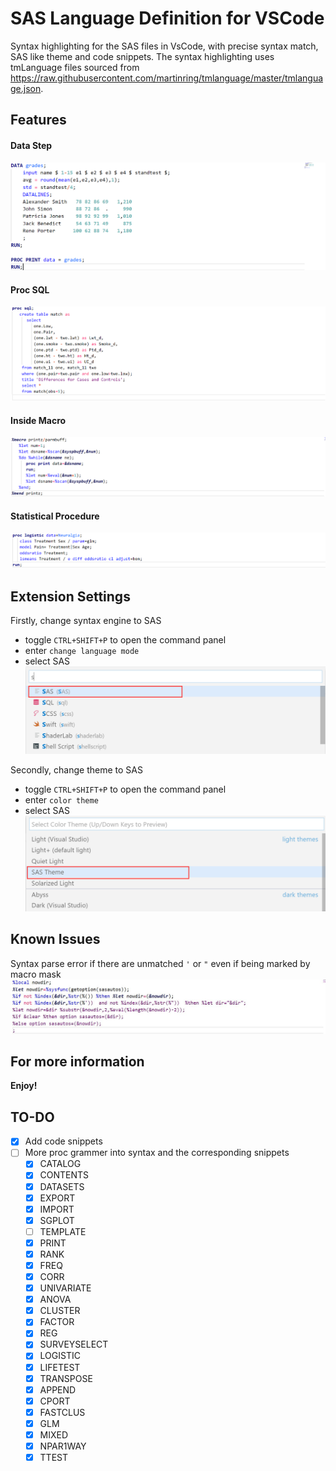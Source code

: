 # SAS Language Definition for VSCode

 Syntax highlighting for the SAS files in VsCode, with precise syntax match, SAS like theme and code snippets. 
 The syntax highlighting uses tmLanguage files sourced from https://raw.githubusercontent.com/martinring/tmlanguage/master/tmlanguage.json. 


## Features
#### Data Step
![](feature1.jpg)
#### Proc SQL
![](feature2.jpg)
#### Inside Macro
![](feature3.jpg)
#### Statistical Procedure
![](feature4.png)


## Extension Settings
Firstly, change syntax engine to SAS
* toggle `CTRL+SHIFT+P` to open the command panel
* enter `change language mode`
* select SAS
![](setup1.png)

Secondly, change theme to SAS
* toggle `CTRL+SHIFT+P` to open the command panel
* enter `color theme`
* select SAS
![](setup2.png)

## Known Issues
Syntax parse error if there are unmatched `'` or `"` even if being marked by macro mask
![](issue1.jpg)

## For more information

**Enjoy!**

## TO-DO
- [x] Add code snippets
- [ ] More proc grammer into syntax and the corresponding snippets
    - [x] CATALOG
    - [x] CONTENTS
    - [x] DATASETS
    - [x] EXPORT
    - [x] IMPORT
    - [x] SGPLOT
    - [ ] TEMPLATE
    - [x] PRINT
    - [x] RANK
    - [x] FREQ
    - [x] CORR
    - [x] UNIVARIATE
    - [x] ANOVA
    - [x] CLUSTER
    - [x] FACTOR
    - [x] REG
    - [x] SURVEYSELECT
    - [x] LOGISTIC
    - [x] LIFETEST
    - [x] TRANSPOSE
    - [x] APPEND 
    - [x] CPORT
    - [x] FASTCLUS
    - [x] GLM
    - [x] MIXED
    - [x] NPAR1WAY
    - [x] TTEST